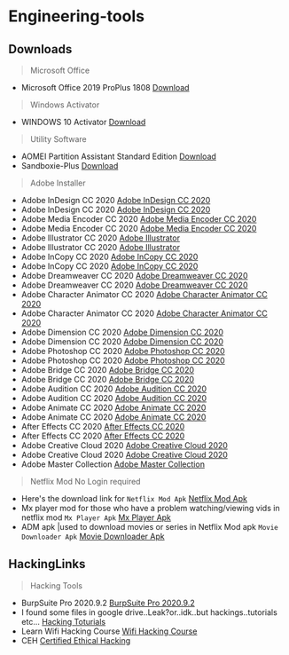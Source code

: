 # Engineering-tools
## Downloads

> Microsoft Office
* Microsoft Office 2019 ProPlus 1808 [Download](https://drive.google.com/drive/folders/1UbDbRhAXpYfQmooUdg0Hru687oZYRuKR)

> Windows Activator
* WINDOWS 10 Activator [Download][20]

> Utility Software
* AOMEI Partition Assistant Standard Edition [Download][2011]
* Sandboxie-Plus [Download][2012]

>Adobe Installer

* Adobe InDesign CC 2020 [Adobe InDesign CC 2020][100]
* Adobe InDesign CC 2020 [Adobe InDesign CC 2020][101]
* Adobe Media Encoder CC 2020 [Adobe Media Encoder CC 2020][102]
* Adobe Media Encoder CC 2020 [Adobe Media Encoder CC 2020][103]
* Adobe Illustrator CC 2020 [Adobe Illustrator][104]
* Adobe Illustrator CC 2020 [Adobe Illustrator][105]
* Adobe InCopy CC 2020 [Adobe InCopy CC 2020][106]
* Adobe InCopy CC 2020 [Adobe InCopy CC 2020][107]
* Adobe Dreamweaver CC 2020 [Adobe Dreamweaver CC 2020][108]
* Adobe Dreamweaver CC 2020 [Adobe Dreamweaver CC 2020][109]
* Adobe Character Animator CC 2020 [Adobe Character Animator CC 2020][110]
* Adobe Character Animator CC 2020 [Adobe Character Animator CC 2020][111]
* Adobe Dimension CC 2020 [Adobe Dimension CC 2020][112]
* Adobe Dimension CC 2020 [Adobe Dimension CC 2020][113]
* Adobe Photoshop CC 2020 [Adobe Photoshop CC 2020][114]
* Adobe Photoshop CC 2020 [Adobe Photoshop CC 2020][115]
* Adobe Bridge CC 2020 [Adobe Bridge CC 2020][116]
* Adobe Bridge CC 2020 [Adobe Bridge CC 2020][117]
* Adobe Audition CC 2020 [Adobe Audition CC 2020 ][118]
* Adobe Audition CC 2020 [Adobe Audition CC 2020 ][119]
* Adobe Animate CC 2020 [Adobe Animate CC 2020][120]
* Adobe Animate CC 2020 [Adobe Animate CC 2020][121]
* After Effects CC 2020 [After Effects CC 2020][122]
* After Effects CC 2020 [After Effects CC 2020][123]
* Adobe Creative Cloud 2020 [Adobe Creative Cloud 2020 ][124]
* Adobe Creative Cloud 2020 [Adobe Creative Cloud 2020 ][125]
* Adobe Master Collection [Adobe Master Collection][126]



>Netflix Mod No Login required
* Here's the download link for `Netflix Mod Apk` [Netflix Mod Apk][10]
* Mx player mod for those who have a problem watching/viewing vids in netflix mod `Mx Player Apk` [Mx Player Apk][11]
* ADM apk |used to download movies or series in Netflix Mod apk `Movie Downloader Apk` [Movie Downloader Apk][12]

## HackingLinks
> Hacking Tools

* BurpSuite Pro 2020.9.2 [BurpSuite Pro 2020.9.2][203]
* I found some files in google drive..Leak?or..idk..but hackings..tutorials etc... [Hacking Toturials][200]
* Learn Wifi Hacking Course [Wifi Hacking Course][202]
* CEH [Certified Ethical Hacking][201]


[//]: #ImageLinks
[01]: #
[02]: #
[03]: #


[//]: #WindowsActivator
[20]: https://drive.google.com/file/d/1UEPPJF_cm0Vj-Ej2JjUAv9LgjZ3dtKRG/view?usp=sharing
[21]: #
[22]: #
[23]: #
[24]: #
[25]: #


[//]: #Netflix
[10]: https://drive.google.com/file/d/1AL_L6uyLKjlQLYSVemIYAvCv65PIIf4D/view?usp=sharing
[11]: https://drive.google.com/file/d/1nbIzREncYzVXeZTWwAFMn0cQwm9yELya/view?usp=sharing
[12]: https://drive.google.com/file/d/1WW4nYTZvGU66vi7MLkWE4aJz90veHCLB/view?usp=sharing


[//]: #AdobeInstaller
[100]: https://drive.google.com/file/d/1cRhjvUbx-1z4asRM15cZXWQK2u1wNxZF/view
[101]: https://mega.nz/file/LIYiAIAR#zYZMRFD75X-YTX1uDH4lS3IrjKrafWEzNtmj-N--qkg
[102]: https://drive.google.com/file/d/11OmdXf0O04PsQ9p9oqe5jxiHigZ8cGtX/view
[103]: https://mega.nz/file/DZZSyCSA#HAO1svFuom4vVcEXomKVoL11z9iUCMCE2n-2IS82mrw
[104]: https://drive.google.com/uc?id=18YHfSjolFr080pc0PvXZfRgt9-MxO8-H&export=download
[105]: https://mega.nz/file/WJIQUIKY#-74gHcMRbYd0ENF4JGapIbIKOm-TKzObxAekg5W10no
[106]: https://drive.google.com/file/d/1ZKMf7qAdF2vEnMcvVeVZunv8lrIK8fTG/view
[107]: https://mega.nz/file/bFYUlIAB#-X2Q1gMA3E18FRPL_aobZWHUM1qYKxEf_b01RIKqBQk
[108]: https://drive.google.com/file/d/1u2SXGezUz63NHIaEebIdjqmlyWxc3Va4/view
[109]: https://mega.nz/file/qRBiHC5R#wzcrAYiBb2dpxojB2MHN_0NTwnfTb_7L-pq-vYNVWIo
[110]: https://drive.google.com/file/d/1-7nQzSF2o7LXtpqleL8BHQEGFnS4qfni/view
[111]: https://mega.nz/file/7FAAgI5T#0fDjZLV8rTN8pm6SOdlU5SX-m3w1pZ8jyxEqKrR_7x8
[112]: https://drive.google.com/file/d/1oZKdDTmnmEjExBOnX1pOTxVE73iUIgeA/view
[113]: https://mega.nz/file/rJQ00AKa#gTPUj1ng0NLTjlbVn5I8YrxKRMDOEr1CLt7t3lYLYRE
[114]: https://drive.google.com/uc?id=1KFJrGGg2RkVUoE4j3wB-Hj7M7xT6iYNe&
[115]: https://mega.nz/file/WQQg3aSb#EZOdm2xI5fWShJ4ABesKjwGajsYg_czP7sU-YQXzCfg
[116]: https://drive.google.com/file/d/1T9XL9HA6M1NS-uTzKgki_GV8ls6m9W2P/view
[117]: https://mega.nz/file/nEJ0hYLI#wosu4YYq2nTPl2Vp2Z4Wc0l6T0rOOo1b_i6b3BO-HwI
[118]: https://drive.google.com/file/d/1yF3eQoF78fqNKbKnxmNUyT1gsnvzwApe/view
[119]: https://mega.nz/file/zAAwSYpR#OY5fsMvs5Bnx2QiNB4_qnAl_u-Vizh3JBH9kxVlcR6k
[120]: https://drive.google.com/file/d/13TtxxODJxY8fBkxxC-JeeHZMKMvZjgmF/view
[121]: https://mega.nz/file/jAI00ITZ#pOr0Nfc_WMWV-mkriSlhuM_2se2y22lSWP5vPMNnpZw
[122]: https://drive.google.com/uc?id=1NIi6-GT7yFSW97Fc_GNNDkySY880CsWQ&export=download
[123]: https://mega.nz/file/nMZACQaS#PkXAPIEta88BnT5p6YJWcn3TCgWF8rtd-UbEqnTbb0o
[124]: https://drive.google.com/file/d/16QLJaEtdiVl_ztPje9Goz1AGL6yti9ul/view
[125]: https://mega.nz/file/iRAywIbI#wMzCAnxD9Eyzs5NeIFOUscVWdxAFnte-Nl4Nl1HeLYQ
[126]: https://mega.nz/folder/D9oS2QYQ#ioq2fTf2fgbCTVYBX18pxg

[//]: #HackingLinks
[200]: https://drive.google.com/drive/folders/1bDskz-U39RMeimQuiWXEkl18AZlTnlO2
[201]: https://drive.google.com/drive/folders/18uplnigsTyLHFwEBiY2vcHDYQfFo4NVf
[202]: https://drive.google.com/drive/folders/1-2BzL5wq053NDORK_CIS1BcrOpD2Lnmk
[203]: https://mega.nz/folder/yRkGHBwQ#r5a8fxZSEJ_HGnxZ7eZ39Q
[204]: #
[205]: #
[206]: #
[207]: #
[208]: #
[209]: #
[2010]:#
[2011]:https://www.diskpart.com/download-home.html
[2012]:https://sandboxie-plus.com


[//]: #AddonLinks
[18]: #
[19]: #
[20]: #


